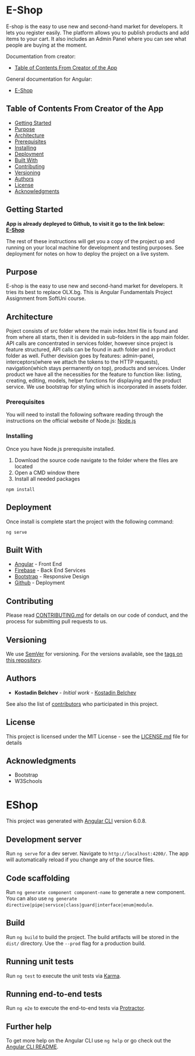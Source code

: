 # E-Shop

E-shop is the easy to use new and second-hand market for developers. It lets you register easily. The platform allows you to publish products and add items to your cart. It also includes an Admin Panel where you can see what people are buying at the moment.

Documentation from creator:
- [Table of Contents From Creator of the App](#table-of-contents-from-creator-of-the-app)

General documentation for Angular:
- [E-Shop](#EShop)

## Table of Contents From Creator of the App

- [Getting Started](#getting-started)
- [Purpose](#purpose)
- [Architecture](#architecture)
- [Prerequisites](#prerequisites)
- [Installing](#installing)
- [Deployment](#deployment)
- [Built With](#built-with)
- [Contributing](#contributing)
- [Versioning](#versioning)
- [Authors](#authors)
- [License](#license)
- [Acknowledgments](#acknowledgments)

## Getting Started

  <strong>App is already depleyed to Github, to visit it go to the link below:</strong>
  <br/>
  <strong>[E-Shop](https://kostadin-belchev.github.io/)</strong>

  The rest of these instructions will get you a copy of the project up and running on your local machine for development and testing purposes. See deployment for notes on how to deploy the project on a live system.

## Purpose
  E-shop is the easy to use new and second-hand market for developers. It tries its best to replace OLX.bg. This is Angular Fundamentals Project Assignment from SoftUni course.

## Architecture
  Poject consists of src folder where the main index.html file is found and from where all starts, then it is devided in sub-folders in the app main folder.
  API calls are concentrated in services folder, however since project is feature structured, API calls can be found in auth folder and in product folder as well.
  Futher devision goes by features: admin-panel, interceptors(where we attach the tokens to the HTTP requests), navigation(which stays permanently on top), products and services.
  Under product we have all the necessities for the feature to function like: listing, creating, editing, models, helper functions for displaying and the product service.
  We use bootstrap for styling which is incorporated in assets folder.

### Prerequisites

You will need to install the following software reading through the instructions on the official website of Node.js:
[Node.js](https://nodejs.org/en/)

### Installing

Once you have Node.js prerequisite installed. 
1. Download the source code navigate to the folder where the files are located
2. Open a CMD window there
3. Install all needed packages
```
npm install
```

## Deployment

Once install is complete start the project with the following command:
```
ng serve
```

## Built With

* [Angular](https://angular.io/) - Front End
* [Firebase](https://firebase.google.com/) - Back End Services
* [Bootstrap](https://getbootstrap.com/) - Responsive Design
* [Github](https://github.com/) - Deployment

## Contributing

Please read [CONTRIBUTING.md](https://github.com/kostadin-belchev/E-Shop/blob/master/CONTRIBUTING.md) for details on our code of conduct, and the process for submitting pull requests to us.

## Versioning

We use [SemVer](http://semver.org/) for versioning. For the versions available, see the [tags on this repository](https://github.com/kostadin-belchev/E-Shop/tags). 

## Authors

* **Kostadin Belchev** - *Initial work* - [Kostadin Belchev](https://github.com/kostadin-belchev)

See also the list of [contributors](https://github.com/kostadin-belchev/E-Shop/graphs/contributors) who participated in this project.

## License

This project is licensed under the MIT License - see the [LICENSE.md](LICENSE.md) file for details

## Acknowledgments

* Bootstrap
* W3Schools

# EShop

This project was generated with [Angular CLI](https://github.com/angular/angular-cli) version 6.0.8.

## Development server

Run `ng serve` for a dev server. Navigate to `http://localhost:4200/`. The app will automatically reload if you change any of the source files.

## Code scaffolding

Run `ng generate component component-name` to generate a new component. You can also use `ng generate directive|pipe|service|class|guard|interface|enum|module`.

## Build

Run `ng build` to build the project. The build artifacts will be stored in the `dist/` directory. Use the `--prod` flag for a production build.

## Running unit tests

Run `ng test` to execute the unit tests via [Karma](https://karma-runner.github.io).

## Running end-to-end tests

Run `ng e2e` to execute the end-to-end tests via [Protractor](http://www.protractortest.org/).

## Further help

To get more help on the Angular CLI use `ng help` or go check out the [Angular CLI README](https://github.com/angular/angular-cli/blob/master/README.md).
